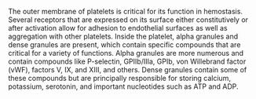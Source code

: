 The outer membrane of platelets is critical for its function in hemostasis. Several receptors that are expressed on its surface either constitutively or after activation allow for adhesion to endothelial surfaces as well as aggregation with other platelets. Inside the platelet, alpha granules and dense granules are present, which contain specific compounds that are critical for a variety of functions. Alpha granules are more numerous and contain compounds like P-selectin, GPIIb/IIIa, GPIb, von Willebrand factor (vWF), factors V, IX, and XIII, and others. Dense granules contain some of these compounds but are principally responsible for storing calcium, potassium, serotonin, and important nucleotides such as ATP and ADP.